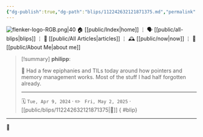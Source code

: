 ```yaml
---
{"dg-publish":true,"dg-path":"blips/112242632121871375.md","permalink":"/blips/112242632121871375/","title":"philipp on mastodon @ 2024-04-09"}
---
```



<div class="transclusion internal-embed is-loaded"><div class="markdown-embed">




![flenker-logo-RGB.png|40](/img/user/attachments/flenker-logo-RGB.png)
🏠 [[public/Index\|home]]  ⋮ 🗣️ [[public/all-blips\|blips]] ⋮  📝 [[public/All Articles\|articles]]  ⋮ 🕰️ [[public/now\|now]] ⋮ 🪪 [[public/About Me\|about me]]


</div></div>


> [!summary] **philipp**:
>
> 🧠 Had a few epiphanies and TILs today around how pointers and memory management works. Most of the stuff I had half forgotten already.
> - - -
>
> 🗓️ <code>Tue, Apr 9, 2024</code>  · ✏️ <code> Fri, May 2, 2025</code>  · [[public/blips/112242632121871375\|🔗]]
{ #blip}


- - -

 👾
